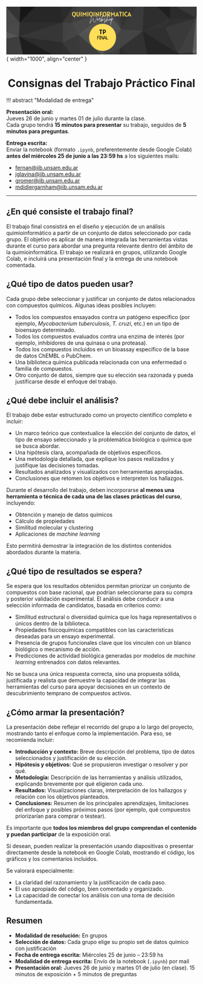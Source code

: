 ![Image](img/7.png){ width="1000", align="center" }

<center> <h1> Consignas del Trabajo Práctico Final </h1> </center>

<!--
!!! abstract "En este formulario pueden cargar el tema seleccionado para el trabajo final (Subir una respuesta por grupo)."
[:fontawesome-solid-download: Formulario para el tema del trabajo final](https://forms.gle/q6cAneUpSt39NxrD9){ .md-button .md-button--primary }
-->

!!! abstract "Modalidad de entrega"

**Presentación oral:**  
Jueves 26 de junio y martes 01 de julio durante la clase.  
Cada grupo tendrá **15 minutos para presentar** su trabajo, seguidos de **5 minutos para preguntas**.

**Entrega escrita:**  
Enviar la notebook (formato `.ipynb`, preferentemente desde Google Colab) **antes del miércoles 25 de junio a las 23:59 hs** a los siguientes mails:

- fernan@iib.unsam.edu.ar
- jglavina@iib.unsam.edu.ar
- gromer@iib.unsam.edu.ar
- mdidiergarnham@iib.unsam.edu.ar

---

## ¿En qué consiste el trabajo final?

El trabajo final consistirá en el diseño y ejecución de un análisis quimioinformático a partir de un conjunto de datos seleccionado por cada grupo. El objetivo es aplicar de manera integrada las herramientas vistas durante el curso para abordar una pregunta relevante dentro del ámbito de la quimioinformática. El trabajo se realizará en grupos, utilizando Google Colab, e incluirá una presentación final y la entrega de una notebook comentada.

## ¿Qué tipo de datos pueden usar?

Cada grupo debe seleccionar y justificar un conjunto de datos relacionados con compuestos químicos. Algunas ideas posibles incluyen:

- Todos los compuestos ensayados contra un patógeno específico (por ejemplo, *Mycobacterium tuberculosis*, *T. cruzi*, etc.) en un tipo de bioensayo determinado.
- Todos los compuestos evaluados contra una enzima de interés (por ejemplo, inhibidores de una quinasa o una proteasa).
- Todos los compuestos incluidos en un bioassay específico de la base de datos ChEMBL o PubChem.
- Una biblioteca química publicada relacionada con una enfermedad o familia de compuestos.
- Otro conjunto de datos, siempre que su elección sea razonada y pueda justificarse desde el enfoque del trabajo.

## ¿Qué debe incluir el análisis?

El trabajo debe estar estructurado como un proyecto científico completo e incluir:

- Un marco teórico que contextualice la elección del conjunto de datos, el tipo de ensayo seleccionado y la problemática biológica o química que se busca abordar.
- Una hipótesis clara, acompañada de objetivos específicos.
- Una metodología detallada, que explique los pasos realizados y justifique las decisiones tomadas.
- Resultados analizados y visualizados con herramientas apropiadas.
- Conclusiones que retomen los objetivos e interpreten los hallazgos.

Durante el desarrollo del trabajo, deben incorporarse **al menos una herramienta o técnica de cada una de las clases prácticas del curso**, incluyendo:

- Obtención y manejo de datos químicos
- Cálculo de propiedades
- Similitud molecular y clustering
- Aplicaciones de *machine learning*

Esto permitirá demostrar la integración de los distintos contenidos abordados durante la materia.

## ¿Qué tipo de resultados se espera?

Se espera que los resultados obtenidos permitan priorizar un conjunto de compuestos con base racional, que podrían seleccionarse para su compra y posterior validación experimental. El análisis debe conducir a una selección informada de candidatos, basada en criterios como:

- Similitud estructural o diversidad química que los haga representativos o únicos dentro de la biblioteca.
- Propiedades fisicoquímicas compatibles con las características deseadas para un ensayo experimental.
- Presencia de grupos funcionales clave que los vinculen con un blanco biológico o mecanismo de acción.
- Predicciones de actividad biológica generadas por modelos de *machine learning* entrenados con datos relevantes.

No se busca una única respuesta correcta, sino una propuesta sólida, justificada y realista que demuestre la capacidad de integrar las herramientas del curso para apoyar decisiones en un contexto de descubrimiento temprano de compuestos activos.


## ¿Cómo armar la presentación?

La presentación debe reflejar el recorrido del grupo a lo largo del proyecto, mostrando tanto el enfoque como la implementación. Para eso, se recomienda incluir:

- **Introducción y contexto:** Breve descripción del problema, tipo de datos seleccionados y justificación de su elección.
- **Hipótesis y objetivos:** Qué se propusieron investigar o resolver y por qué.
- **Metodología:** Descripción de las herramientas y análisis utilizados, explicando brevemente por qué eligieron cada uno.
- **Resultados:** Visualizaciones claras, interpretación de los hallazgos y relación con los objetivos planteados.
- **Conclusiones:** Resumen de los principales aprendizajes, limitaciones del enfoque y posibles próximos pasos (por ejemplo, qué compuestos priorizarían para comprar o testear).

Es importante que **todos los miembros del grupo comprendan el contenido y puedan participar** de la exposición oral.

Si desean, pueden realizar la presentación usando diapositivas o presentar directamente desde la notebook en Google Colab, mostrando el código, los gráficos y los comentarios incluidos.

Se valorará especialmente:

- La claridad del razonamiento y la justificación de cada paso.
- El uso apropiado del código, bien comentado y organizado.
- La capacidad de conectar los análisis con una toma de decisión fundamentada.

## Resumen

- **Modalidad de resolución:** En grupos  
- **Selección de datos:** Cada grupo elige su propio set de datos químico con justificación  
- **Fecha de entrega escrita:** Miércoles 25 de junio – 23:59 hs  
- **Modalidad de entrega escrita:** Envío de la notebook (`.ipynb`) por mail  
- **Presentación oral:** Jueves 26 de junio y martes 01 de julio (en clase). 15 minutos de exposición + 5 minutos de preguntas

<!--

# Cierre de la materia
En breve recibirán por mail los certificados de aprobación con la nota numérica.

A continuación encontrarán una encuesta anónima destinada a identificar puntos débiles y fuertes en la asignatura para poder mejorar en el corto y mediano plazo. Por favor, contestá con honestidad. Todas las críticas constructivas serán bienvenidas. 

[:fontawesome-solid-comment: Encuesta](https://forms.gle/H98euHWUA168C9Qn8){ .md-button .md-button--primary }

-->